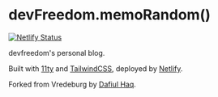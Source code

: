 # devFreedom.memoRandom()

[![Netlify Status](https://api.netlify.com/api/v1/badges/6c3d9e6e-c8ca-4c59-8b12-a3aba310bbef/deploy-status)](https://app.netlify.com/sites/devfreedom-memorandom/deploys)

devfreedom's personal blog.

Built with [11ty](https://www.11ty.dev/) and [TailwindCSS](https://tailwindcss.com/), deployed by [Netlify](https://www.netlify.com/).

Forked from Vredeburg by [Dafiul Haq](https://github.com/dafiulh/vredeburg).
